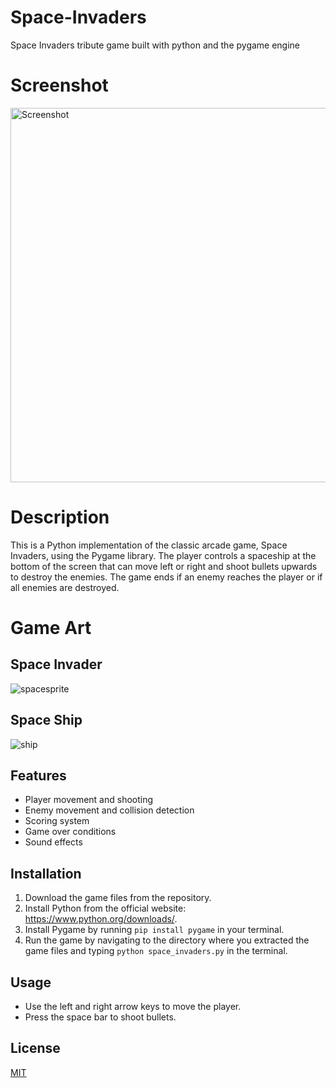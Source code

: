# Space-Invaders
Space Invaders tribute game built with python and the pygame engine

# Screenshot
<img width="599" alt="Screenshot" src="https://github.com/Joecode22/Space-Invaders/assets/93625431/46e4ca7e-20a6-4bbb-a409-5259bd4c2e3d">

# Description

This is a Python implementation of the classic arcade game, Space Invaders, using the Pygame library. The player controls a spaceship at the bottom of the screen that can move left or right and shoot bullets upwards to destroy the enemies. The game ends if an enemy reaches the player or if all enemies are destroyed.

# Game Art

## Space Invader
![spacesprite](https://github.com/Joecode22/Space-Invaders/assets/93625431/8a7808a6-944d-4bcd-9495-58e2e2f55ae9)

## Space Ship
![ship](https://github.com/Joecode22/Space-Invaders/assets/93625431/62ae77cb-f042-4af0-a5ac-6150f4dcf502)

## Features

- Player movement and shooting
- Enemy movement and collision detection
- Scoring system
- Game over conditions
- Sound effects

## Installation

1. Download the game files from the repository.
2. Install Python from the official website: https://www.python.org/downloads/.
3. Install Pygame by running `pip install pygame` in your terminal.
4. Run the game by navigating to the directory where you extracted the game files and typing `python space_invaders.py` in the terminal.

## Usage

- Use the left and right arrow keys to move the player.
- Press the space bar to shoot bullets.

## License

[MIT](https://choosealicense.com/licenses/mit/)
